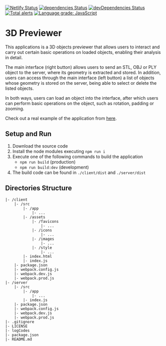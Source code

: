[![Netlify Status](https://api.netlify.com/api/v1/badges/82add870-d40a-4845-ae9c-c79825808ff1/deploy-status)](https://app.netlify.com/sites/3dpreviewer/deploys)
[![dependencies Status](https://david-dm.org/chema22r/3dpreviewer/status.svg)](https://david-dm.org/chema22r/3dpreviewer)
[![devDependencies Status](https://david-dm.org/chema22r/3dpreviewer/dev-status.svg)](https://david-dm.org/chema22r/3dpreviewer?type=dev)
[![Total alerts](https://img.shields.io/lgtm/alerts/g/Chema22R/3dpreviewer.svg?logo=lgtm&logoWidth=18)](https://lgtm.com/projects/g/Chema22R/3dpreviewer/alerts/)
[![Language grade: JavaScript](https://img.shields.io/lgtm/grade/javascript/g/Chema22R/3dpreviewer.svg?logo=lgtm&logoWidth=18)](https://lgtm.com/projects/g/Chema22R/3dpreviewer/context:javascript)

# 3D Previewer
This applications is a 3D objects previewer that allows users to interact and carry out certain basic operations on loaded objects,
enabling their analysis in detail.

The main interface (right button) allows users to send an STL, OBJ or PLY object to the server, where its geometry is extracted and
stored. In addition, users can access through the main interface (left button) a list of objects whose geometry is stored on the server,
being able to select or delete the listed objects.

In both ways, users can load an object into the interface, after which users can perform basic operations on the object, such as rotation,
padding or zooming.

Check out a real example of the application from [here](https://3dpreviewer.chema22r.com).

## Setup and Run
1. Download the source code
2. Install the node modules executing `npm run i`
3. Execute one of the following commands to build the application
    - `npm run build` (production)
    - `npm run build:dev` (development)
4. The build code can be found in `./client/dist` and `./server/dist`

## Directories Structure
```
|- /client
    |- /src
        |- /app
            |- ...
        |- /assets
            |- /favicons
                |- ...
            |- /icons
                |- ...
            |- /images
                |- ...
            |- /style
                |- ...
        |- index.html
        |- index.js
    |- package.json
    |- webpack.config.js
    |- webpack.dev.js
    |- webpack.prod.js
|- /server
    |- /src
        |- /app
            |- ...
        |- index.js
    |- package.json
    |- webpack.config.js
    |- webpack.dev.js
    |- webpack.prod.js
|- .gitignore
|- LICENSE
|- logCodes
|- package.json
|- README.md
```